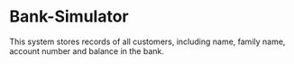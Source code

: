 # Bank-Simulator
This system stores records of all customers, including name, family name, account number and balance in the bank.
